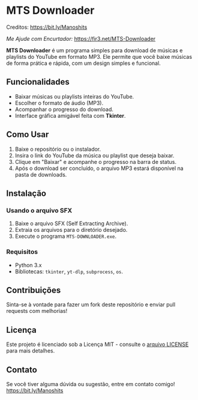 # MTS Downloader 
Creditos: https://bit.ly/Manoshits

*Me Ajude com Encurtador:* https://fir3.net/MTS-Downloader

**MTS Downloader** é um programa simples para download de músicas e playlists do YouTube em formato MP3. Ele permite que você baixe músicas de forma prática e rápida, com um design simples e funcional.

## Funcionalidades

- Baixar músicas ou playlists inteiras do YouTube.
- Escolher o formato de áudio (MP3).
- Acompanhar o progresso do download.
- Interface gráfica amigável feita com **Tkinter**.

## Como Usar

1. Baixe o repositório ou o instalador.
2. Insira o link do YouTube da música ou playlist que deseja baixar.
3. Clique em "Baixar" e acompanhe o progresso na barra de status.
4. Após o download ser concluído, o arquivo MP3 estará disponível na pasta de downloads.

## Instalação

### Usando o arquivo SFX

1. Baixe o arquivo SFX (Self Extracting Archive).
2. Extraia os arquivos para o diretório desejado.
3. Execute o programa `MTS-DOWNLOADER.exe`.

### Requisitos

- Python 3.x
- Bibliotecas: `tkinter`, `yt-dlp`, `subprocess`, `os`.

## Contribuições

Sinta-se à vontade para fazer um fork deste repositório e enviar pull requests com melhorias!

## Licença

Este projeto é licenciado sob a Licença MIT - consulte o [arquivo LICENSE](LICENSE) para mais detalhes.

## Contato

Se você tiver alguma dúvida ou sugestão, entre em contato comigo! https://bit.ly/Manoshits

